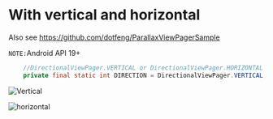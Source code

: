 With vertical and horizontal
============================

Also see https://github.com/dotfeng/ParallaxViewPagerSample

`NOTE:`Android API 19+

```Java
	//DirectionalViewPager.VERTICAL or DirectionalViewPager.HORIZONTAL
	private final static int DIRECTION = DirectionalViewPager.VERTICAL;
```
![Vertical](https://github.com/dotfeng/ParallaxDirectionalViewPager/raw/master/record.gif)

![horizontal](https://github.com/dotfeng/ParallaxDirectionalViewPager/raw/master/horizontal.png)
